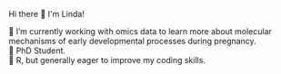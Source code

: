 Hi there 👋 I'm Linda!

🏃 I’m currently working with omics data to learn more about molecular mechanisms of early developmental processes during pregnancy.  
🌱 PhD Student.       
💖 R, but generally eager to improve my coding skills.  
